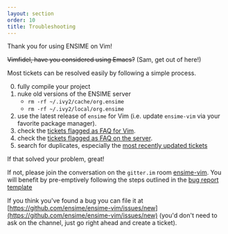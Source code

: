 ```yaml
---
layout: section
order: 10
title: Troubleshooting
---
```


Thank you for using ENSIME on Vim!

~~Vimfidel, have you considered using Emacs?~~ (Sam, get out of here!)

Most tickets can be resolved easily by following a simple process.

0. fully compile your project
1. nuke old versions of the ENSIME server
   - `rm -rf ~/.ivy2/cache/org.ensime`
   - `rm -rf ~/.ivy2/local/org.ensime`
2. use the latest release of `ensime` for Vim (i.e. update `ensime-vim` via your favorite package manager).
3. check the [tickets flagged as FAQ for Vim](https://github.com/ensime/ensime-vim/issues?labels=FAQ).
4. check the [tickets flagged as FAQ on the server](https://github.com/ensime/ensime-server/issues?labels=FAQ).
5. search for duplicates, especially the [most recently updated tickets](http://github.com/ensime/ensime-vim/issues?direction=desc&sort=updated)

If that solved your problem, great!

If not, please join the conversation on the `gitter.im` room [ensime-vim](https://gitter.im/ensime/ensime-vim). You will benefit by pre-emptively following the steps outlined in the [bug report template](https://github.com/ensime/ensime-vim/blob/master/.github/ISSUE_TEMPLATE.md)

If you think you've found a bug you can file it at [https://github.com/ensime/ensime-vim/issues/new](https://github.com/ensime/ensime-vim/issues/new) (you'd don't need to ask on the channel, just go right ahead and create a ticket).
